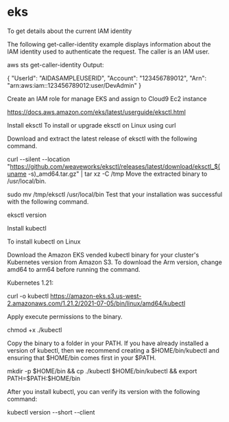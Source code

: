 # eks
To get details about the current IAM identity

The following get-caller-identity example displays information about the IAM identity used to authenticate the request. The caller is an IAM user.

aws sts get-caller-identity
Output:

{
    "UserId": "AIDASAMPLEUSERID",
    "Account": "123456789012",
    "Arn": "arn:aws:iam::123456789012:user/DevAdmin"
}


Create an IAM role for manage EKS and assign to Cloud9 Ec2 instance

https://docs.aws.amazon.com/eks/latest/userguide/eksctl.html

Install eksctl
To install or upgrade eksctl on Linux using curl

Download and extract the latest release of eksctl with the following command.

curl --silent --location "https://github.com/weaveworks/eksctl/releases/latest/download/eksctl_$(uname -s)_amd64.tar.gz" | tar xz -C /tmp
Move the extracted binary to /usr/local/bin.

sudo mv /tmp/eksctl /usr/local/bin
Test that your installation was successful with the following command.

eksctl version


Install kubectl

To install kubectl on Linux

Download the Amazon EKS vended kubectl binary for your cluster's Kubernetes version from Amazon S3. To download the Arm version, change amd64 to arm64 before running the command.

Kubernetes 1.21:

curl -o kubectl https://amazon-eks.s3.us-west-2.amazonaws.com/1.21.2/2021-07-05/bin/linux/amd64/kubectl

Apply execute permissions to the binary.

chmod +x ./kubectl

Copy the binary to a folder in your PATH. If you have already installed a version of kubectl, then we recommend creating a $HOME/bin/kubectl and ensuring that $HOME/bin comes first in your $PATH.

mkdir -p $HOME/bin && cp ./kubectl $HOME/bin/kubectl && export PATH=$PATH:$HOME/bin

After you install kubectl, you can verify its version with the following command:

kubectl version --short --client




